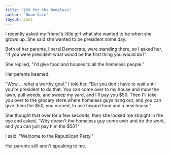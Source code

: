```yaml
---
title: "$50 for the homeless"
author: "Noam Sain"
layout: post
---
```


I recently asked my friend's little girl what she wanted to be when she grows up. She said she wanted to be president some day.  
  
Both of her parents, liberal Democrats, were standing there, so I asked her, "If you were president what would be the first thing you would do?"

She replied, "I'd give food and houses to all the homeless people."

Her parents beamed.

"Wow … what a worthy goal." I told her, "But you don't have to wait until you're president to do that. You can come over to my house and mow the lawn, pull weeds, and sweep my yard, and I'll pay you $50. Then I'll take you over to the grocery store where homeless guys hang out, and you can give them the $50, you earned, to use toward food and a new house."

She thought that over for a few seconds, then she looked me straight in the eye and asked, "Why doesn't the homeless guy come over and do the work, and you can just pay him the $50?"

I said, "Welcome to the Republican Party."

Her parents still aren't speaking to me.